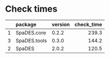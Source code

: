 # Check times

|   |package      |version | check_time|
|:--|:------------|:-------|----------:|
|1  |SpaDES.core  |0.2.2   |      239.3|
|3  |SpaDES.tools |0.3.0   |      144.2|
|2  |SpaDES       |2.0.2   |      120.5|


